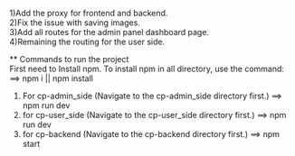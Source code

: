 1)Add the proxy for frontend and backend.                                                                            
2)Fix the issue with saving images.                                                                                                                
3)Add all routes for the admin panel dashboard page.                                                                                                        
4)Remaining the routing for the user side.



** Commands to run the project                                                                                                                    
First need to Install npm. To install npm in all directory, use the command: ==> npm i || npm install 

1) For cp-admin_side
  (Navigate to the cp-admin_side directory first.) ==> npm run dev
2) for cp-user_side 
   (Navigate to the cp-user_side directory first.) ==> npm run dev
3) for cp-backend
    (Navigate to the cp-backend directory first.) ==> npm start 
